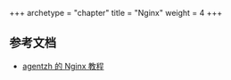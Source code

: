+++
archetype = "chapter"
title = "Nginx"
weight = 4
+++

## 参考文档
- [agentzh 的 Nginx 教程](https://openresty.org/download/agentzh-nginx-tutorials-zhcn.html)